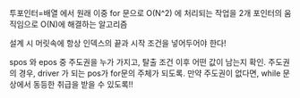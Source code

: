 투포인터=배열 에서 원래 이중 for 문으로 O(N^2) 에 처리되는 작업을 2개 포인터의 움직임으로 O(N)에 해결하는 알고리즘

설계 시 머릿속에 항상 인덱스의 끝과 시작 조건을 넣어두어야 한다!

spos 와 epos 중 주도권을 누가 가지고, 탈출 조건 이후 어떤 값이 남는지 확인.
주도권의 경우, driver 가 되는 pos가 for문의 주체가 되도록.
만약 주도권이 없다면, while 문 상에서 동등한 취급을 받을 수 있도록!!